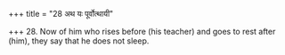 +++
title = "28 अथ यः पूर्वोत्थायी"

+++
28. Now of him who rises before (his teacher) and goes to rest after (him), they say that he does not sleep.
